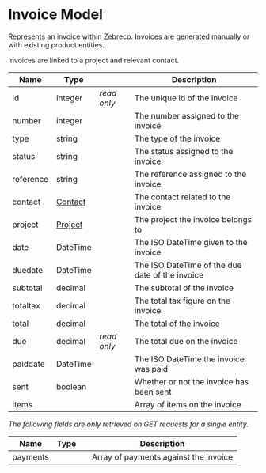# Invoice Model

Represents an invoice within Zebreco. Invoices are generated manually or with existing product entities.

Invoices are linked to a project and relevant contact.

| Name          | Type                      |               | Description                                       |
|---------------|---------------------------|---------------|---------------------------------------------------|
| id            | integer                   | _read only_   | The unique id of the invoice                      |
| number        | integer                   |               | The number assigned to the invoice                |
| type          | string                    |               | The type of the invoice                           |
| status        | string                    |               | The status assigned to the invoice                |
| reference     | string                    |               | The reference assigned to the invoice             |
| contact       | [Contact](api-contact.md) |               | The contact related to the invoice                |
| project       | [Project](api-project.md) |               | The project the invoice belongs to                |
| date          | DateTime                  |               | The ISO DateTime given to the invoice             |
| duedate       | DateTime                  |               | The ISO DateTime of the due date of the invoice   |
| subtotal      | decimal                   |               | The subtotal of the invoice                       |
| totaltax      | decimal                   |               | The total tax figure on the invoice               |
| total         | decimal                   |               | The total of the invoice                          |
| due           | decimal                   | _read only_   | The total due on the invoice                      |
| paiddate      | DateTime                  |               | The ISO DateTime the invoice was paid             |
| sent          | boolean                   |               | Whether or not the invoice has been sent          |
| items         |                           |               | Array of items on the invoice                     |


*The following fields are only retrieved on GET requests for a single entity.*

| Name      | Type  |               | Description                           | 
|-----------|-------|---------------|---------------------------------------|
| payments  |       |               | Array of payments against the invoice |